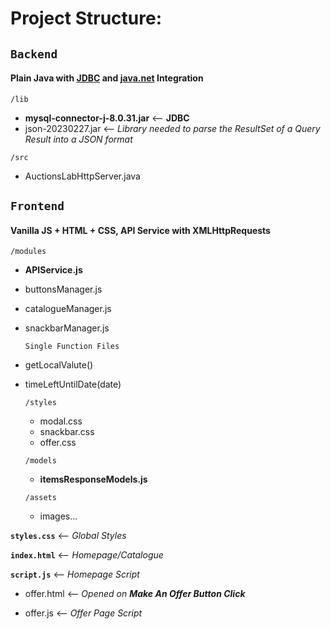 

# Project Structure:



  

## `Backend` 
#### Plain Java with [JDBC](https://docs.oracle.com/javase/8/docs/technotes/guides/jdbc/)  and [java.net](https://docs.oracle.com/javase/8/docs/api/java/net/package-summary.html) Integration

`/lib`  

- **mysql-connector-j-8.0.31.jar** <-- **JDBC**
- json-20230227.jar <-- *Library needed to parse the ResultSet of a Query Result into a JSON format*

`/src`  

- AuctionsLabHttpServer.java 

  
## `Frontend` 
#### Vanilla JS + HTML + CSS, API Service with XMLHttpRequests 

`/modules`

 - **APIService.js**
   
 - buttonsManager.js
   
 - catalogueManager.js
   
 - snackbarManager.js

    `Single Function Files`
 - getLocalValute()
 - timeLeftUntilDate(date)
  
	`/styles`
	- modal.css
	- snackbar.css
	- offer.css

	`/models`
	- **itemsResponseModels.js**

	`/assets`
	- images...

**`styles.css`**  <-- *Global Styles*

**`index.html`**  <-- *Homepage/Catalogue*

**`script.js`**   <-- *Homepage Script*


- offer.html	  <-- *Opened on **Make An Offer Button Click***

- offer.js	  <-- *Offer Page Script*
